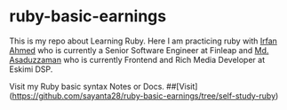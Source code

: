 # ruby-basic-earnings
This is my repo about Learning Ruby. Here I am practicing ruby with [Irfan Ahmed](https://github.com/rubyrider) who is currently a Senior Software Engineer at Finleap and [Md. Asaduzzaman](https://github.com/plabon-asad) who is currently Frontend and Rich Media Developer at Eskimi DSP.

Visit my Ruby basic syntax Notes or Docs. ##[Visit] (https://github.com/sayanta28/ruby-basic-earnings/tree/self-study-ruby)
